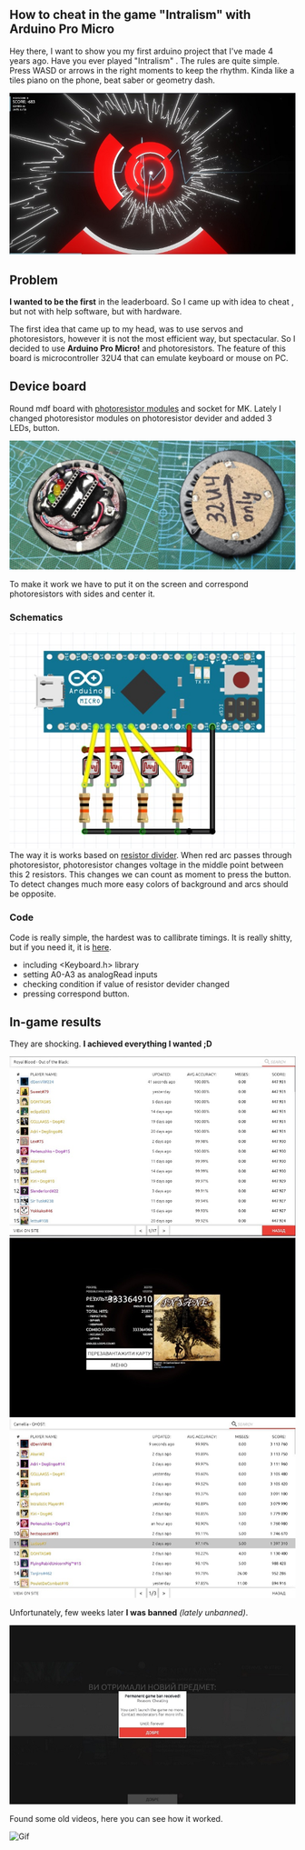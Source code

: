 ## How to cheat in the game "Intralism" with Arduino Pro Micro

Hey there, I want to show you my first arduino project that I've made 4 years ago.
Have you ever played "Intralism" . The rules are quite simple. Press WASD or arrows in the right moments to keep the rhythm. Kinda like a tiles piano on the phone, beat saber or geometry dash.

![Game Interface](https://github.com/dDenVil/Cheating_in_Intralism_with_Arduino/blob/main/Readme_assets/intro.jpg?raw=true)

## Problem
__I wanted to be the first__ in the leaderboard. So I came up with idea to cheat , but not with help software, but with hardware.

The first idea  that came up to my head, was to use servos and photoresistors, however it is not the most efficient way, but spectacular. So I decided to use __Arduino Pro Micro!__ and photoresistors. The feature of this board is microcontroller 32U4 that can emulate keyboard or mouse on PC.

## Device board
Round mdf board with [photoresistor modules](https://github.com/dDenVil/Cheating_in_Intralism_with_Arduino/blob/main/Readme_assets/module.jpg?raw=true) and socket for MK.
Lately I changed photoresistor modules on photoresistor devider and added 3 LEDs, button.

![device](https://github.com/dDenVil/Cheating_in_Intralism_with_Arduino/blob/main/Readme_assets/board.jpg?raw=true)

To make it work we have to put it on the screen and correspond photoresistors with sides and center it.
### Schematics
![schematics](https://github.com/dDenVil/Cheating_in_Intralism_with_Arduino/blob/main/Readme_assets/scheme.jpg?raw=true)    
The way it is works based on [resistor divider](https://en.wikipedia.org/wiki/Voltage_divider). When red arc passes through photoresistor, photoresistor changes voltage in the middle point between this 2 resistors. This changes we can count as moment to press the button. To detect changes much more easy colors of  background and arcs should be opposite.
### Code
Code is really simple, the hardest was to callibrate timings. It is really shitty, but if you need it, it is [here](Readme_assets/code.txt).
- including <Keyboard.h> library
- setting A0-A3 as analogRead inputs
- checking condition if value of resistor devider changed
- pressing correspond button.

## In-game results
They are shocking.  __I achieved everything I wanted ;D__

![Top](https://github.com/dDenVil/Cheating_in_Intralism_with_Arduino/blob/main/Readme_assets/top.jpg?raw=true)
![Top](https://github.com/dDenVil/Cheating_in_Intralism_with_Arduino/blob/main/Readme_assets/top2.jpg?raw=true)
![Top](https://github.com/dDenVil/Cheating_in_Intralism_with_Arduino/blob/main/Readme_assets/top3.jpg?raw=true)

Unfortunately, few weeks later __I was banned__ _(lately unbanned)_.

![Ban](https://github.com/dDenVil/Cheating_in_Intralism_with_Arduino/blob/main/Readme_assets/ban.jpg?raw=true)

Found some old videos, here you can see how it worked.

![Gif](https://github.com/dDenVil/Cheating_in_Intralism_with_Arduino/blob/main/Readme_assets/VID_20190922_221437.gif?raw=true)
